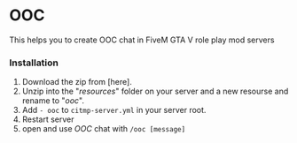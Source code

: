# OOC
This helps you to create OOC chat in FiveM GTA V role play mod servers
### Installation
1. Download the zip from [here].
2. Unzip into the "_resources_" folder on your server and a new resourse and rename to "_ooc_".
3. Add `- ooc` to `citmp-server.yml` in your server root.
4. Restart server
5. open and use _OOC_ chat with `/ooc [message]`
